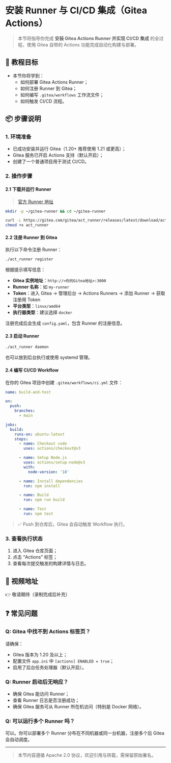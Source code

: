 # 安装 Runner 与 CI/CD 集成（Gitea Actions）

> 本节将指导你完成 **安装 Gitea Actions Runner 并实现 CI/CD 集成** 的全过程，使用 Gitea 自带的 Actions 功能完成自动化构建与部署。

## 🎯 教程目标

- 本节你将学到：
  - 如何部署 Gitea Actions Runner；
  - 如何注册 Runner 到 Gitea；
  - 如何编写 `.gitea/workflows` 工作流文件；
  - 如何触发 CI/CD 流程。

## 📦 步骤说明

### 1. 环境准备

- 已成功安装并运行 Gitea（1.20+ 推荐使用 1.21 或更高）；
- Gitea 服务已开启 Actions 支持（默认开启）；
- 创建了一个普通项目用于测试 CI/CD。

### 2. 操作步骤

#### 2.1 下载并运行 Runner

> [官方 Runner 地址](https://gitea.com/gitea/act_runner)

```bash
mkdir -p ~/gitea-runner && cd ~/gitea-runner

curl -L https://gitea.com/gitea/act_runner/releases/latest/download/act_runner-linux-amd64 -o act_runner
chmod +x act_runner
```

#### 2.2 注册 Runner 到 Gitea

执行以下命令注册 Runner：

```bash
./act_runner register
```

根据提示填写信息：

- **Gitea 实例地址**：`http://<你的Gitea地址>:3000`
- **Runner 名称**：如 `my-runner`
- **Token**：进入 Gitea → 管理后台 → Actions Runners → 添加 Runner → 获取注册用 Token
- **平台类型**：`linux/amd64`
- **执行器类型**：建议选择 `docker`

注册完成后会生成 `config.yaml`，包含 Runner 的注册信息。

#### 2.3 启动 Runner

```bash
./act_runner daemon
```

也可以放到后台执行或使用 systemd 管理。

#### 2.4 编写 CI/CD Workflow

在你的 Gitea 项目中创建 `.gitea/workflows/ci.yml` 文件：

```yaml
name: build-and-test

on:
  push:
    branches:
      - main

jobs:
  build:
    runs-on: ubuntu-latest
    steps:
      - name: Checkout code
        uses: actions/checkout@v3

      - name: Setup Node.js
        uses: actions/setup-node@v3
        with:
          node-version: '18'

      - name: Install dependencies
        run: npm install

      - name: Build
        run: npm run build

      - name: Test
        run: npm test
```

> ✅ Push 到仓库后，Gitea 会自动触发 Workflow 执行。

### 3. 查看执行状态

1. 进入 Gitea 仓库页面；
2. 点击 “Actions” 标签；
3. 查看每次提交触发的构建详情与日志。

## 🎥 视频地址

👉 敬请期待（录制完成后补充）

## ❓ 常见问题

### Q: Gitea 中找不到 Actions 标签页？

请确保：
- Gitea 版本为 1.20 及以上；
- 配置文件 `app.ini` 中 `[actions] ENABLED = true`；
- 启用了后台任务处理器（默认开启）。

### Q: Runner 启动后无响应？

- 确保 Gitea 能访问 Runner；
- 查看 Runner 日志是否注册成功；
- 确保 Gitea 服务可从 Runner 所在机访问（特别是 Docker 网络）。

### Q: 可以运行多个 Runner 吗？

可以。你可以部署多个 Runner 分布在不同机器或同一台机器，注册多个后 Gitea 会自动调度。

---

> 本节内容遵循 Apache 2.0 协议，欢迎引用与转载，需保留原始署名。
